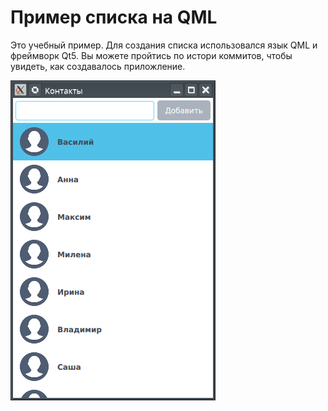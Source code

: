 # Пример списка на QML
Это учебный пример. Для создания списка использовался язык QML и фреймворк Qt5.
Вы можете пройтись по истори коммитов, чтобы увидеть, как создавалось приложление.


![Alt text](/screenshots/simple_list.png?raw=true "Главное окно приложения")
